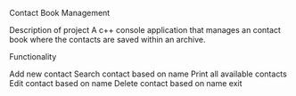 Contact Book Management

Description of project
A c++ console application that manages an contact book where the contacts are saved within an archive.

Functionality

Add new contact
Search contact based on name
Print all available contacts
Edit contact based on name
Delete contact based on name
exit
